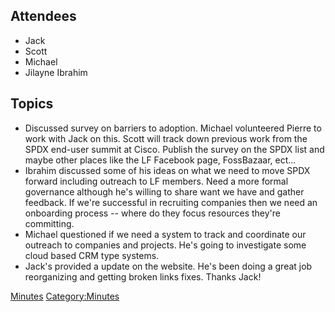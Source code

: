 ## Attendees

  - Jack
  - Scott
  - Michael
  - Jilayne Ibrahim

## Topics

  - Discussed survey on barriers to adoption. Michael volunteered Pierre
    to work with Jack on this. Scott will track down previous work from
    the SPDX end-user summit at Cisco. Publish the survey on the SPDX
    list and maybe other places like the LF Facebook page, FossBazaar,
    ect...
  - Ibrahim discussed some of his ideas on what we need to move SPDX
    forward including outreach to LF members. Need a more formal
    governance although he's willing to share want we have and gather
    feedback. If we're successful in recruiting companies then we need
    an onboarding process -- where do they focus resources they're
    committing.
  - Michael questioned if we need a system to track and coordinate our
    outreach to companies and projects. He's going to investigate some
    cloud based CRM type systems.
  - Jack's provided a update on the website. He's been doing a great job
    reorganizing and getting broken links fixes. Thanks Jack\!

[Minutes](Category:Business "wikilink")
[Category:Minutes](Category:Minutes "wikilink")
